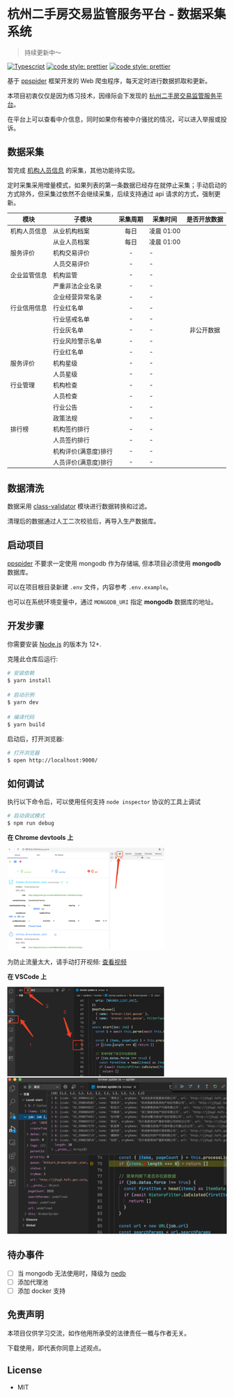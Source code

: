 # 杭州二手房交易监管服务平台 - 数据采集系统

> 持续更新中～

[![Typescript](https://img.shields.io/badge/lang-TypeScript-%230074c1.svg)](https://www.typescriptlang.org/)
[![code style: prettier](https://img.shields.io/badge/code_style-prettier-ff69b4.svg?style=flat-square)](https://github.com/prettier/prettier)
[![code style: prettier](https://img.shields.io/badge/ppspider-%5E2.2.3-green.svg?style=flat-square)][ppspider]

基于 [ppspider][ppspider] 框架开发的 Web 爬虫程序，每天定时进行数据抓取和更新。

本项目初衷仅仅是因为练习技术，因缘际会下发现的 [杭州二手房交易监管服务平台][reiva]。

在平台上可以查看中介信息，同时如果你有被中介骚扰的情况，可以进入举报或投诉。

## 数据采集

暂完成 [机构人员信息](http://jjhygl.hzfc.gov.cn/web/WebInfoAction_toCompanyList.jspx) 的采集，其他功能待实现。

定时采集采用增量模式，如果列表的第一条数据已经存在就停止采集；手动启动的方式除外，但采集过依然不会继续采集，后续支持通过 api 请求的方式，强制更新。

| 模块         | 子模块               | 采集周期 | 采集时间   | 是否开放数据 |
| ------------ | -------------------- | :------: | ---------- | :----------: |
| 机构人员信息 | 从业机构档案         |   每日   | 凌晨 01:00 |              |
|              | 从业人员档案         |   每日   | 凌晨 01:00 |              |
| 服务评价     | 机构交易评价         |    -     | -          |              |
|              | 人员交易评价         |    -     | -          |              |
| 企业监管信息 | 机构监管             |    -     | -          |              |
|              | 严重非法企业名录     |    -     | -          |              |
|              | 企业经营异常名录     |    -     | -          |              |
| 行业信用信息 | 行业红名单           |    -     | -          |              |
|              | 行业惩戒名单         |    -     | -          |              |
|              | 行业灰名单           |    -     | -          |  非公开数据  |
|              | 行业风险警示名单     |    -     | -          |              |
|              | 行业红名单           |    -     | -          |              |
| 服务评价     | 机构星级             |    -     | -          |              |
|              | 人员星级             |    -     | -          |              |
| 行业管理     | 机构检查             |    -     | -          |              |
|              | 人员检查             |    -     | -          |              |
|              | 行业公告             |    -     | -          |              |
|              | 政策法规             |    -     | -          |              |
| 排行榜       | 机构签约排行         |    -     | -          |              |
|              | 人员签约排行         |    -     | -          |              |
|              | 机构评价(满意度)排行 |    -     | -          |              |
|              | 人员评价(满意度)排行 |    -     | -          |              |

## 数据清洗

数据采用 [class-validator][class-validator] 模块进行数据转换和过滤。

清理后的数据通过人工二次校验后，再导入生产数据库。

## 启动项目

[ppspider][ppspider] 不要求一定使用 mongodb 作为存储端, 但本项目必须使用 **mongodb** 数据库。

可以在项目根目录新建 `.env` 文件，内容参考 `.env.example`。

也可以在系统环境变量中，通过 `MONGODB_URI` 指定 **mongodb** 数据库的地址。

## 开发步骤

你需要安装 [Node.js][nodejs] 的版本为 12+.

克隆此仓库后运行:

```bash
# 安装依赖
$ yarn install

# 启动示例
$ yarn dev

# 编译代码
$ yarn build
```

启动后，打开浏览器:

```bash
# 打开浏览器
$ open http://localhost:9000/
```

## 如何调试

执行以下命令后，可以使用任何支持 `node inspector` 协议的工具上调试

```bash
# 启动调试模式
$ npm run debug
```

**在 Chrome devtools 上**

<img src="./screenshots/chrome-devtools-01.png" width="360px" />

为防止流量太大，请手动打开视频: [查看视频](./screenshots/chrome-devtools-debug.mp4)

**在 VSCode 上**

<img src="./screenshots/vscode-debug.png" width="360px" />
<img src="./screenshots/vscode-debug-1.png" />

## 待办事件

- [ ] 当 mongodb 无法使用时，降级为 [nedb][nedb]
- [ ] 添加代理池
- [ ] 添加 docker 支持

## 免责声明

本项目仅供学习交流，如作他用所承受的法律责任一概与作者无关。

下载使用，即代表你同意上述观点。

## License

- MIT

[nodejs]: https://nodejs.org/
[ppspider]: https://github.com/xiyuan-fengyu/ppspider
[nedb]: https://github.com/louischatriot/nedb
[class-validator]: https://github.com/typestack/class-validator
[reiva]: http://jjhygl.hzfc.gov.cn/
